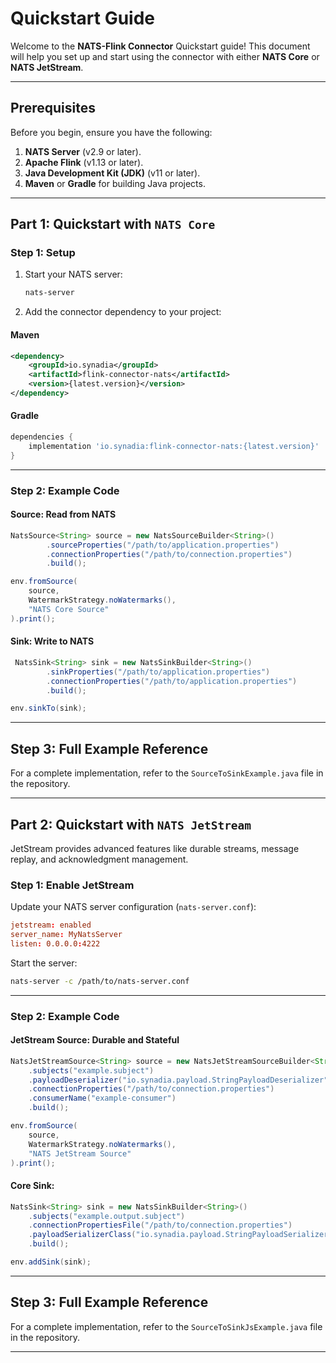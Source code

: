 
# Quickstart Guide

Welcome to the **NATS-Flink Connector** Quickstart guide! This document will help you set up and start using the connector with either **NATS Core** or **NATS JetStream**.

---
## Prerequisites
Before you begin, ensure you have the following:
1. **NATS Server** (v2.9 or later).
2. **Apache Flink** (v1.13 or later).
3. **Java Development Kit (JDK)** (v11 or later).
4. **Maven** or **Gradle** for building Java projects.

---

## Part 1: Quickstart with `NATS Core`

### Step 1: Setup

1. Start your NATS server:
    ```bash
    nats-server
    ```

2. Add the connector dependency to your project:

#### Maven
```xml
<dependency>
    <groupId>io.synadia</groupId>
    <artifactId>flink-connector-nats</artifactId>
    <version>{latest.version}</version>
</dependency>
````

#### Gradle

```groovy
dependencies {
    implementation 'io.synadia:flink-connector-nats:{latest.version}'
}
```

* * *

### Step 2: Example Code

#### Source: Read from NATS

```java
NatsSource<String> source = new NatsSourceBuilder<String>()
        .sourceProperties("/path/to/application.properties")
        .connectionProperties("/path/to/connection.properties")
        .build();

env.fromSource(
    source,
    WatermarkStrategy.noWatermarks(),
    "NATS Core Source"
).print();
```

#### Sink: Write to NATS

```java
 NatsSink<String> sink = new NatsSinkBuilder<String>()
        .sinkProperties("/path/to/application.properties")
        .connectionProperties("/path/to/application.properties")
        .build();

env.sinkTo(sink);
```
* * *

Step 3: Full Example Reference
------------------------------

For a complete implementation, refer to the `SourceToSinkExample.java` file in the repository.

* * *

Part 2: Quickstart with `NATS JetStream`
--------------------------------------

JetStream provides advanced features like durable streams, message replay, and acknowledgment management.

### Step 1: Enable JetStream

Update your NATS server configuration (`nats-server.conf`):

```conf
jetstream: enabled
server_name: MyNatsServer
listen: 0.0.0.0:4222
```

Start the server:

```bash
nats-server -c /path/to/nats-server.conf
```

* * *

### Step 2: Example Code

#### JetStream Source: Durable and Stateful

```java
NatsJetStreamSource<String> source = new NatsJetStreamSourceBuilder<String>()
    .subjects("example.subject")
    .payloadDeserializer("io.synadia.payload.StringPayloadDeserializer")
    .connectionProperties("/path/to/connection.properties")
    .consumerName("example-consumer")
    .build();

env.fromSource(
    source,
    WatermarkStrategy.noWatermarks(),
    "NATS JetStream Source"
).print();
```

#### Core Sink:

```java
NatsSink<String> sink = new NatsSinkBuilder<String>()
    .subjects("example.output.subject")
    .connectionPropertiesFile("/path/to/connection.properties")
    .payloadSerializerClass("io.synadia.payload.StringPayloadSerializer")
    .build();

env.addSink(sink);
```

* * *

Step 3: Full Example Reference
------------------------------

For a complete implementation, refer to the `SourceToSinkJsExample.java` file in the repository.

* * *